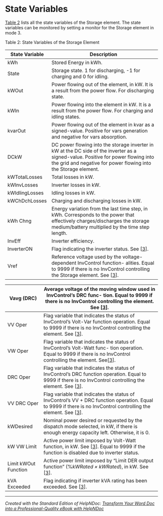 # State Variables

[Table 2](<StateVariables.md#\_bookmark15>) lists all the state variables of the Storage element. The state variables can be monitored by setting a monitor for the Storage element in mode 3.

Table 2: State Variables of the Storage Element

| **State Variable** | **Description** |
| --- | --- |
| kWh | Stored Energy in kWh. |
| State | Storage state. 1 for discharging, -1 for charging and 0 for idling. |
| kWOut | Power flowing out of the element, in kW. It is a result from the power flow. For discharging state. |
| kWIn | Power flowing into the element in kW. It is a result from the power flow. For charging and idling states. |
| kvarOut | Power flowing out of the element in kvar as a signed-value. Positive for vars generation and negative for vars absorption. |
|  DCkW | DC power flowing into the storage inverter in kW at the DC side of the inverter as a signed-value. Positive for power flowing into the grid and negative for power flowing into the Storage element. |
| kWTotalLosses | Total losses in kW. |
| kWInvLosses | Inverter losses in kW. |
| kWIdlingLosses | Idling losses in kW. |
| kWChDchLosses | Charging and discharging losses in kW. |
|  kWh Chng | Energy variation from the last time step, in kWh. Corresponds to the power that effectively charges/discharges the storage medium/battery multiplied by the time step length. |
| InvEff | Inverter efficiency. |
| InverterON | Flag indicating the inverter status. See \[[3](<References1.md#\_bookmark36>)\]. |
| Vref | Reference voltage used by the voltage-dependent InvControl function- alities. Equal to 9999 if there is no InvControl controlling the Storage element. See \[[3](<References1.md#\_bookmark36>)\]. |


| Vavg (DRC) | Average voltage of the moving window used in InvControl’s DRC func- tion. Equal to 9999 if there is no InvControl controlling the element. See \[[3](<References1.md#\_bookmark36>)\]. |
| --- | --- |
|  VV Oper | Flag variable that indicates the status of InvControl’s Volt-Var function operation. Equal to 9999 if there is no InvControl controlling the element. See \[[3](<References1.md#\_bookmark36>)\]. |
|  VW Oper | Flag variable that indicates the status of InvControl’s Volt-Watt func- tion operation. Equal to 9999 if there is no InvControl controlling the element. See\[[3](<References1.md#\_bookmark36>)\]. |
|  DRC Oper | Flag variable that indicates the status of InvControl’s DRC function operation. Equal to 9999 if there is no InvControl controlling the element. See \[[3](<References1.md#\_bookmark36>)\]. |
|  VV DRC Oper | Flag variable that indicates the status of InvControl’s VV + DRC function operation. Equal to 9999 if there is no InvControl controlling the element. See \[[3](<References1.md#\_bookmark36>)\]. |
| kWDesired | Nominal power desired or requested by the dispatch mode selected, in kW, if there is enough energy capacity left. Otherwise, it is 0. |
| kW VW Limit | Active power limit imposed by Volt-Watt function, in kW. See \[[3](<References1.md#\_bookmark36>)\]. Equal to 9999 if the function is disabled due to inverter status. |
| Limit kWOut Function | Active power limit imposed by “Limit DER output function” (%*kWRated × kWRated*), in kW. See \[[3](<References1.md#\_bookmark36>)\]. |
| kVA Exceeded | Flag indicating if inverter kVA rating has been exceeded. See \[[3](<References1.md#\_bookmark36>)\]. |



***
_Created with the Standard Edition of HelpNDoc: [Transform Your Word Doc into a Professional-Quality eBook with HelpNDoc](<https://www.helpndoc.com/step-by-step-guides/how-to-convert-a-word-docx-file-to-an-epub-or-kindle-ebook/>)_
